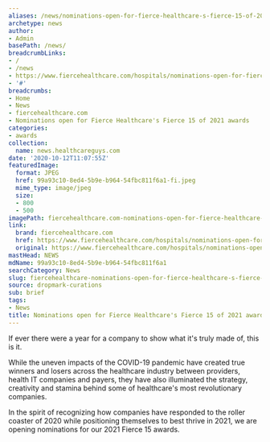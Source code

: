 ```yaml
---
aliases: /news/nominations-open-for-fierce-healthcare-s-fierce-15-of-2021-awards
archetype: news
author:
- Admin
basePath: /news/
breadcrumbLinks:
- /
- /news
- https://www.fiercehealthcare.com/hospitals/nominations-open-for-fiercehealthcare-s-fierce-15-2021-awards
- '#'
breadcrumbs:
- Home
- News
- fiercehealthcare.com
- Nominations open for Fierce Healthcare's Fierce 15 of 2021 awards
categories:
- awards
collection:
  name: news.healthcareguys.com
date: '2020-10-12T11:07:55Z'
featuredImage:
  format: JPEG
  href: 99a93c10-8ed4-5b9e-b964-54fbc811f6a1-fi.jpeg
  mime_type: image/jpeg
  size:
  - 800
  - 500
imagePath: fiercehealthcare.com-nominations-open-for-fierce-healthcare-s-fierce-15-of-2021-awards
link:
  brand: fiercehealthcare.com
  href: https://www.fiercehealthcare.com/hospitals/nominations-open-for-fiercehealthcare-s-fierce-15-2021-awards
  original: https://www.fiercehealthcare.com/hospitals/nominations-open-for-fiercehealthcare-s-fierce-15-2021-awards
mastHead: NEWS
mdName: 99a93c10-8ed4-5b9e-b964-54fbc811f6a1
searchCategory: News
slug: fiercehealthcare-nominations-open-for-fierce-healthcare-s-fierce-15-of-2021-awards
source: dropmark-curations
sub: brief
tags:
- News
title: Nominations open for Fierce Healthcare's Fierce 15 of 2021 awards
---
```


If ever there were a year for a company to show what it's truly made of, this is it.

While the uneven impacts of the COVID-19 pandemic have created true winners and losers across the healthcare industry between providers, health IT companies and payers, they have also illuminated the strategy, creativity and stamina behind some of healthcare's most revolutionary companies.

In the spirit of recognizing how companies have responded to the roller coaster of 2020 while positioning themselves to best thrive in 2021, we are opening nominations for our 2021 Fierce 15 awards.